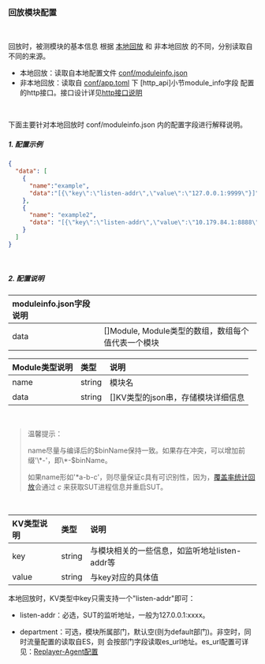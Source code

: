 ### 回放模块配置

<br>

回放时，被测模块的基本信息 根据 [本地回放](../README.md#4本地回放) 和 非本地回放 的不同，分别读取自不同的来源。

* 本地回放：读取自本地配置文件 [conf/moduleinfo.json](../../../replayer-agent/conf/moduleinfo.json) 
* 非本地回放：读取自 [conf/app.toml](../../../replayer-agent/conf/app.toml) 下 [http_api]小节module_info字段 配置的http接口。接口设计详见[http接口说明](./http_api.md#6-module_info)

<br>

下面主要针对本地回放时 conf/moduleinfo.json 内的配置字段进行解释说明。

##### 1. 配置示例
```json
{
  "data": [
    {
      "name":"example",
      "data":"[{\"key\":\"listen-addr\",\"value\":\"127.0.0.1:9999\"}]"
    },
    {
      "name": "example2",
      "data": "[{\"key\":\"listen-addr\",\"value\":\"10.179.84.1:8888\"},{\"key\":\"department\",\"value\":\"Biz\"}]"
    }
  ]
}
```
<br>

##### 2. 配置说明

| moduleinfo.json字段说明 |  |
| :-----| :-----|
| data | []Module, Module类型的数组，数组每个值代表一个模块 |

| Module类型说明 | 类型 | 说明 |
| :-----| :----- | :----- |
| name | string | 模块名 |
| data | string | []KV类型的json串，存储模块详细信息 |

<br>

> 温馨提示：
>
> name尽量与编译后的$binName保持一致。如果存在冲突，可以增加前缀'\*-'，即\*-$binName。
>
> 如果name形如'\*a-b-c'，则尽量保证c具有可识别性，因为，[覆盖率统计回放](../replayer-codecov.md#1-覆盖率报告)会通过 *c* 来获取SUT进程信息并重启SUT。

<br>

| KV类型说明 | 类型 | 说明 |
| :-----| :----- | :----- |
| key | string | 与模块相关的一些信息，如监听地址listen-addr等 |
| value | string | 与key对应的具体值 |

本地回放时，KV类型中key只需支持一个"listen-addr"即可：
* listen-addr：必选，SUT的监听地址，一般为127.0.0.1:xxxx。

* department：可选，模块所属部门，默认空(则为default部门)。非空时，同时流量配置的读取自ES，则 会按部门字段读取es_url地址。es_url配置可详见：[Replayer-Agent配置](../replayer-conf.md#5-es_url)
